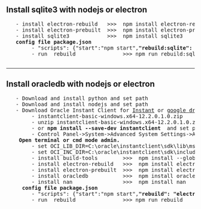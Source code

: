 <div>
 <h2>Install sqlite3 with nodejs or electron</h2>
 <pre>
   - install electron-rebuild   >>>  npm install electron-rebuild --save
   - install electron-prebuilt  >>>  npm install electron-prebuilt --save
   - install sqlite3            >>>  npm install sqlite3
   <b>config file package.json</b>
        - "scripts": {"start":"npm start",<b>"rebuild:sqlite": "electron-rebuild -f -w ./node_modules/sqlite3"</b>}
        - run  rebuild               >>> npm run rebuild:sqlite 
 </pre>
</div>
<hr>
<div>
 <h2>Install  oracledb with nodejs or electron</h2>
 <pre>
   - Download and install python and set path
   - Download and install nodejs and set path
   - Download Oracle Instant Client for <a href='http://www.oracle.com/technetwork/topics/winx64soft-089540.html' target='_blank'>Instant</a> or <a href='https://drive.google.com/file/d/1ywHql3hjqdVQHT_FmKAfBhEmLktrzMlI/view?usp=sharing'>google drive</a>
        - instantclient-basic-windows.x64-12.2.0.1.0.zip
        - unzip instantclient-basic-windows.x64-12.2.0.1.0.zip  to C://instantclient
        - or <b>npm install --save-dev instantclient</b>  and set path
        - Control Panel->System->Advanced System Settings->Advanced->Environment Variables->System variables->PATH <b>C://instantclient</b>
    <b>Open terminal or cmd mode admin.</b>
        - set OCI_LIB_DIR=C:\oracle\instantclient\sdk\lib\msvc 
        - set OCI_INC_DIR=C:\oracle\instantclient\sdk\include
        - install build-tools        >>>  npm install --global --production windows-build-tools
        - install electron-rebuild   >>>  npm install electron-rebuild --save
        - install electron-prebuilt  >>>  npm install electron-prebuilt --save
        - install oracledb           >>>  npm install oracledb
        - install nan                >>>  npm install nan 
     <b>config file package.json</b>
        - "scripts": {"start":"npm start",<b>"rebuild": "electron-rebuild -f -w ./node_modules/oracledb"</b>}
        - run  rebuild               >>> npm run rebuild
 </pre>
</div>

